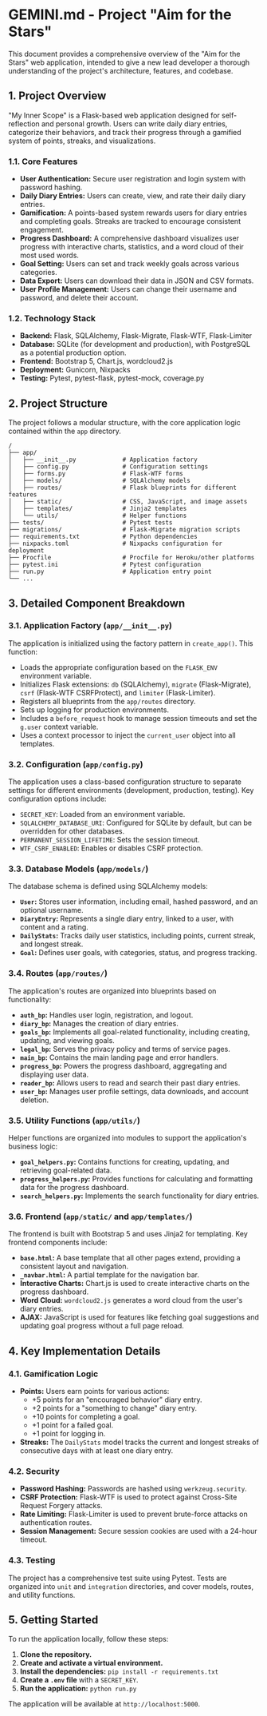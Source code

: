 # GEMINI.md - Project "Aim for the Stars"

This document provides a comprehensive overview of the "Aim for the Stars" web application, intended to give a new lead developer a thorough understanding of the project's architecture, features, and codebase.

## 1. Project Overview

"My Inner Scope" is a Flask-based web application designed for self-reflection and personal growth. Users can write daily diary entries, categorize their behaviors, and track their progress through a gamified system of points, streaks, and visualizations.

### 1.1. Core Features

*   **User Authentication:** Secure user registration and login system with password hashing.
*   **Daily Diary Entries:** Users can create, view, and rate their daily diary entries.
*   **Gamification:** A points-based system rewards users for diary entries and completing goals. Streaks are tracked to encourage consistent engagement.
*   **Progress Dashboard:** A comprehensive dashboard visualizes user progress with interactive charts, statistics, and a word cloud of their most used words.
*   **Goal Setting:** Users can set and track weekly goals across various categories.
*   **Data Export:** Users can download their data in JSON and CSV formats.
*   **User Profile Management:** Users can change their username and password, and delete their account.

### 1.2. Technology Stack

*   **Backend:** Flask, SQLAlchemy, Flask-Migrate, Flask-WTF, Flask-Limiter
*   **Database:** SQLite (for development and production), with PostgreSQL as a potential production option.
*   **Frontend:** Bootstrap 5, Chart.js, wordcloud2.js
*   **Deployment:** Gunicorn, Nixpacks
*   **Testing:** Pytest, pytest-flask, pytest-mock, coverage.py

## 2. Project Structure

The project follows a modular structure, with the core application logic contained within the `app` directory.

```
/
├── app/
│   ├── __init__.py             # Application factory
│   ├── config.py               # Configuration settings
│   ├── forms.py                # Flask-WTF forms
│   ├── models/                 # SQLAlchemy models
│   ├── routes/                 # Flask blueprints for different features
│   ├── static/                 # CSS, JavaScript, and image assets
│   ├── templates/              # Jinja2 templates
│   └── utils/                  # Helper functions
├── tests/                      # Pytest tests
├── migrations/                 # Flask-Migrate migration scripts
├── requirements.txt            # Python dependencies
├── nixpacks.toml               # Nixpacks configuration for deployment
├── Procfile                    # Procfile for Heroku/other platforms
├── pytest.ini                  # Pytest configuration
├── run.py                      # Application entry point
└── ...
```

## 3. Detailed Component Breakdown

### 3.1. Application Factory (`app/__init__.py`)

The application is initialized using the factory pattern in `create_app()`. This function:

*   Loads the appropriate configuration based on the `FLASK_ENV` environment variable.
*   Initializes Flask extensions: `db` (SQLAlchemy), `migrate` (Flask-Migrate), `csrf` (Flask-WTF CSRFProtect), and `limiter` (Flask-Limiter).
*   Registers all blueprints from the `app/routes` directory.
*   Sets up logging for production environments.
*   Includes a `before_request` hook to manage session timeouts and set the `g.user` context variable.
*   Uses a context processor to inject the `current_user` object into all templates.

### 3.2. Configuration (`app/config.py`)

The application uses a class-based configuration structure to separate settings for different environments (development, production, testing). Key configuration options include:

*   `SECRET_KEY`: Loaded from an environment variable.
*   `SQLALCHEMY_DATABASE_URI`: Configured for SQLite by default, but can be overridden for other databases.
*   `PERMANENT_SESSION_LIFETIME`: Sets the session timeout.
*   `WTF_CSRF_ENABLED`: Enables or disables CSRF protection.

### 3.3. Database Models (`app/models/`)

The database schema is defined using SQLAlchemy models:

*   **`User`:** Stores user information, including email, hashed password, and an optional username.
*   **`DiaryEntry`:** Represents a single diary entry, linked to a user, with content and a rating.
*   **`DailyStats`:** Tracks daily user statistics, including points, current streak, and longest streak.
*   **`Goal`:** Defines user goals, with categories, status, and progress tracking.

### 3.4. Routes (`app/routes/`)

The application's routes are organized into blueprints based on functionality:

*   **`auth_bp`:** Handles user login, registration, and logout.
*   **`diary_bp`:** Manages the creation of diary entries.
*   **`goals_bp`:** Implements all goal-related functionality, including creating, updating, and viewing goals.
*   **`legal_bp`:** Serves the privacy policy and terms of service pages.
*   **`main_bp`:** Contains the main landing page and error handlers.
*   **`progress_bp`:** Powers the progress dashboard, aggregating and displaying user data.
*   **`reader_bp`:** Allows users to read and search their past diary entries.
*   **`user_bp`:** Manages user profile settings, data downloads, and account deletion.

### 3.5. Utility Functions (`app/utils/`)

Helper functions are organized into modules to support the application's business logic:

*   **`goal_helpers.py`:** Contains functions for creating, updating, and retrieving goal-related data.
*   **`progress_helpers.py`:** Provides functions for calculating and formatting data for the progress dashboard.
*   **`search_helpers.py`:** Implements the search functionality for diary entries.

### 3.6. Frontend (`app/static/` and `app/templates/`)

The frontend is built with Bootstrap 5 and uses Jinja2 for templating. Key frontend components include:

*   **`base.html`:** A base template that all other pages extend, providing a consistent layout and navigation.
*   **`_navbar.html`:** A partial template for the navigation bar.
*   **Interactive Charts:** Chart.js is used to create interactive charts on the progress dashboard.
*   **Word Cloud:** `wordcloud2.js` generates a word cloud from the user's diary entries.
*   **AJAX:** JavaScript is used for features like fetching goal suggestions and updating goal progress without a full page reload.

## 4. Key Implementation Details

### 4.1. Gamification Logic

*   **Points:** Users earn points for various actions:
    *   +5 points for an "encouraged behavior" diary entry.
    *   +2 points for a "something to change" diary entry.
    *   +10 points for completing a goal.
    *   +1 point for a failed goal.
    *   +1 point for logging in.
*   **Streaks:** The `DailyStats` model tracks the current and longest streaks of consecutive days with at least one diary entry.

### 4.2. Security

*   **Password Hashing:** Passwords are hashed using `werkzeug.security`.
*   **CSRF Protection:** Flask-WTF is used to protect against Cross-Site Request Forgery attacks.
*   **Rate Limiting:** Flask-Limiter is used to prevent brute-force attacks on authentication routes.
*   **Session Management:** Secure session cookies are used with a 24-hour timeout.

### 4.3. Testing

The project has a comprehensive test suite using Pytest. Tests are organized into `unit` and `integration` directories, and cover models, routes, and utility functions.

## 5. Getting Started

To run the application locally, follow these steps:

1.  **Clone the repository.**
2.  **Create and activate a virtual environment.**
3.  **Install the dependencies:** `pip install -r requirements.txt`
4.  **Create a `.env` file** with a `SECRET_KEY`.
5.  **Run the application:** `python run.py`

The application will be available at `http://localhost:5000`.
